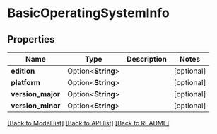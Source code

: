# BasicOperatingSystemInfo

## Properties

Name | Type | Description | Notes
------------ | ------------- | ------------- | -------------
**edition** | Option<**String**> |  | [optional]
**platform** | Option<**String**> |  | [optional]
**version_major** | Option<**String**> |  | [optional]
**version_minor** | Option<**String**> |  | [optional]

[[Back to Model list]](../README.md#documentation-for-models) [[Back to API list]](../README.md#documentation-for-api-endpoints) [[Back to README]](../README.md)


